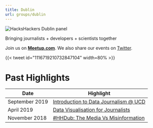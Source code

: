 ```yaml
---
title: Dublin
url: groups/dublin
---
```


![HacksHackers Dublin panel](https://pbs.twimg.com/media/DsjWVbxWsAANP_y?format=jpg&name=large)

Bringing journalists + developers + scientists together

Join us on **[Meetup.com](https://www.meetup.com/hacks-hackers-dublin/)**. We also share our events on [Twitter](https://twitter.com/HacksHackersDUB).

{{< tweet id="1116719210732847104" width=80% >}}

# Past Highlights

| **Date**  | **Highlight** |  
|-----------|---------------|  
| September 2019 | [Introduction to Data Journalism @ UCD](https://www.meetup.com/hacks-hackers-dublin/events/264519015/) |
| April 2019 | [Data Visualisation for Journalists](https://www.meetup.com/hacks-hackers-dublin/events/260568915/) |   
| November 2018 | [#HHDub: The Media Vs Misinformation](https://www.meetup.com/hacks-hackers-dublin/events/256002588/) |
